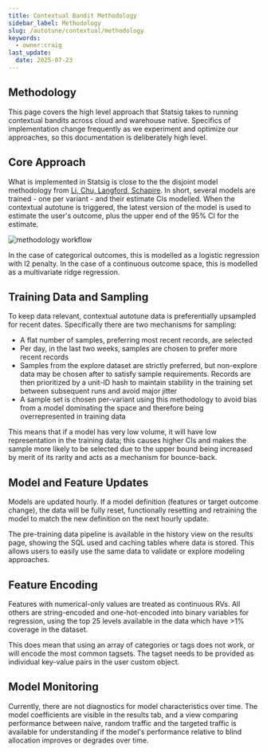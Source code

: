 ```yaml
---
title: Contextual Bandit Methodology
sidebar_label: Methodology
slug: /autotune/contextual/methodology
keywords:
  - owner:craig
last_update:
  date: 2025-07-23
---
```


## Methodology

This page covers the high level approach that Statsig takes to running contextual bandits across cloud and warehouse native. Specifics of implementation change frequently as we experiment and optimize our approaches, so this documentation is deliberately high level.

## Core Approach

What is implemented in Statsig is close to the the disjoint model methodology from [Li, Chu, Langford, Schapire](https://arxiv.org/pdf/1003.0146). In short, several models are trained - one per variant - and their estimate CIs modelled. When the contextual autotune is triggered, the latest version of the model is used to estimate the user's outcome, plus the upper end of the 95% CI for the estimate.

![methodology workflow](/img/whn/linucb.png)

In the case of categorical outcomes, this is modelled as a logistic regression with l2 penalty. In the case of a continuous outcome space, this is modelled as a multivariate ridge regression.

## Training Data and Sampling

To keep data relevant, contextual autotune data is preferentially upsampled for recent dates. Specifically there are two mechanisms for sampling:

- A flat number of samples, preferring most recent records, are selected
- Per day, in the last two weeks, samples are chosen to prefer more recent records
- Samples from the explore dataset are strictly preferred, but non-explore data may be chosen after to satisfy sample requirements. Records are then prioritized by a unit-ID hash to maintain stability in the training set between subsequent runs and avoid major jitter
- A sample set is chosen per-variant using this methodology to avoid bias from a model dominating the space and therefore being overrepresented in training data

This means that if a model has very low volume, it will have low representation in the training data; this causes higher CIs and makes the sample more likely to be selected due to the upper bound being increased by merit of its rarity and acts as a mechanism for bounce-back.

## Model and Feature Updates

Models are updated hourly. If a model definition (features or target outcome change), the data will be fully reset, functionally resetting and retraining the model to match the new definition on the next hourly update.

The pre-training data pipeline is available in the history view on the results page, showing the SQL used and caching tables where data is stored. This allows users to easily use the same data to validate or explore modeling approaches.

## Feature Encoding

Features with numerical-only values are treated as continuous RVs. All others are string-encoded and one-hot-encoded into binary variables for regression, using the top 25 levels available in the data which have >1% coverage in the dataset.

This does mean that using an array of categories or tags does not work, or will encode the most common tagsets. The tagset needs to be provided as individual key-value pairs in the user custom object.

## Model Monitoring

Currently, there are not diagnostics for model characteristics over time. The model coefficients are visible in the results tab, and a view comparing performance between naive, random traffic and the targeted traffic is available for understanding if the model's performance relative to blind allocation improves or degrades over time.
